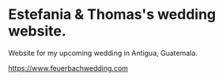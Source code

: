 # Estefania & Thomas's wedding website.
Website for my upcoming wedding in Antigua, Guatemala.

https://www.feuerbachwedding.com

